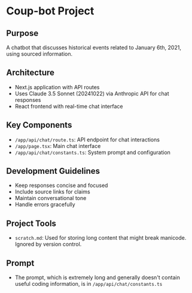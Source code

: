 # Coup-bot Project

## Purpose

A chatbot that discusses historical events related to January 6th, 2021, using sourced information.

## Architecture

- Next.js application with API routes
- Uses Claude 3.5 Sonnet (20241022) via Anthropic API for chat responses
- React frontend with real-time chat interface

## Key Components

- `/app/api/chat/route.ts`: API endpoint for chat interactions
- `/app/page.tsx`: Main chat interface
- `/app/api/chat/constants.ts`: System prompt and configuration

## Development Guidelines

- Keep responses concise and focused
- Include source links for claims
- Maintain conversational tone
- Handle errors gracefully

## Project Tools

- `scratch.md`: Used for storing long content that might break manicode. Ignored by version control.

## Prompt

- The prompt, which is extremely long and generally doesn't contain useful coding information, is in `/app/api/chat/constants.ts`

